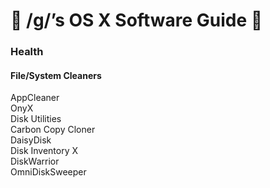 #  /g/’s OS X Software Guide  

### Health

#### File/System Cleaners
AppCleaner  
OnyX  
Disk Utilities  
Carbon Copy Cloner  
DaisyDisk  
Disk Inventory X  
DiskWarrior  
OmniDiskSweeper 